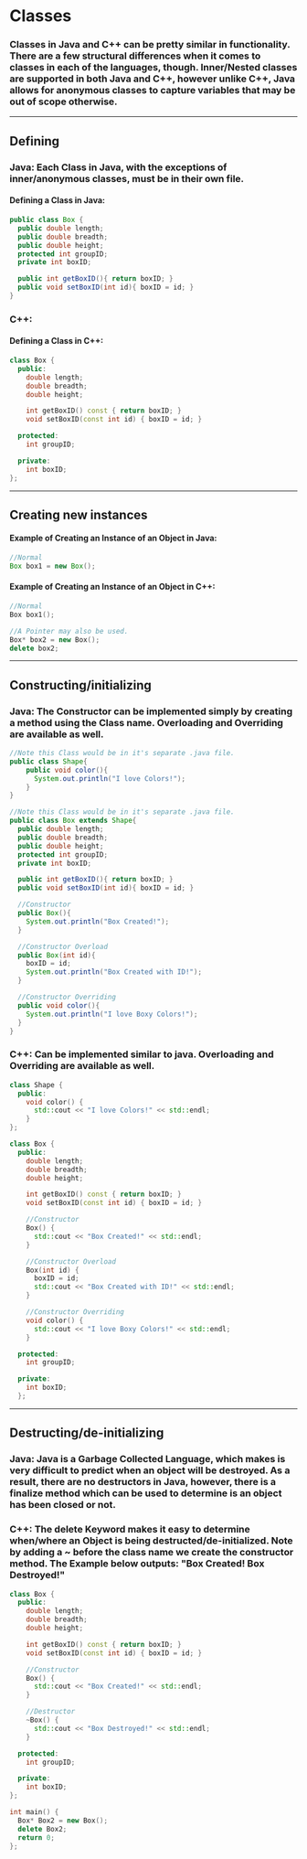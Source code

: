 # Classes
### Classes in Java and C++ can be pretty similar in functionality. There are a few structural differences when it comes to classes in each of the languages, though. Inner/Nested classes are supported in both Java and C++, however unlike C++, Java allows for anonymous classes to capture variables that may be out of scope otherwise.

---
## Defining
### Java: Each Class in Java, with the exceptions of inner/anonymous classes, must be in their own file.
#### Defining a Class in Java:
```Java
public class Box {
  public double length;
  public double breadth;
  public double height;
  protected int groupID;
  private int boxID;

  public int getBoxID(){ return boxID; }
  public void setBoxID(int id){ boxID = id; }
}
```

### C++:
#### Defining a Class in C++:
```C++
class Box {
  public:
    double length;
    double breadth;
    double height;

    int getBoxID() const { return boxID; }
    void setBoxID(const int id) { boxID = id; }

  protected:
    int groupID;

  private:
    int boxID;
};
```

---
## Creating new instances
#### Example of Creating an Instance of an Object in Java:

```Java
//Normal
Box box1 = new Box();
```

#### Example of Creating an Instance of an Object in C++:

```C++
//Normal
Box box1();

//A Pointer may also be used.
Box* box2 = new Box();
delete box2;
```
---
## Constructing/initializing
### Java: The Constructor can be implemented simply by creating a method using the Class name. Overloading and Overriding are available as well.
```Java
//Note this Class would be in it's separate .java file.
public class Shape{
    public void color(){
      System.out.println("I love Colors!");
    }
}

//Note this Class would be in it's separate .java file.
public class Box extends Shape{
  public double length;
  public double breadth;
  public double height;
  protected int groupID;
  private int boxID;

  public int getBoxID(){ return boxID; }
  public void setBoxID(int id){ boxID = id; }

  //Constructor
  public Box(){
    System.out.println("Box Created!");
  }

  //Constructor Overload
  public Box(int id){
    boxID = id;
    System.out.println("Box Created with ID!");
  }

  //Constructor Overriding
  public void color(){
    System.out.println("I love Boxy Colors!");
  }
}
```
### C++: Can be implemented similar to java. Overloading and Overriding are available as well.

```C++
class Shape {
  public:
    void color() {
      std::cout << "I love Colors!" << std::endl;
    }
};

class Box {
  public:
    double length;
    double breadth;
    double height;

    int getBoxID() const { return boxID; }
    void setBoxID(const int id) { boxID = id; }

    //Constructor
    Box() {
      std::cout << "Box Created!" << std::endl;
    }

    //Constructor Overload
    Box(int id) {
      boxID = id;
      std::cout << "Box Created with ID!" << std::endl;
    }

    //Constructor Overriding
    void color() {
      std::cout << "I love Boxy Colors!" << std::endl;
    }

  protected:
    int groupID;

  private:
    int boxID;
  };
```
---
## Destructing/de-initializing
### Java: Java is a Garbage Collected Language, which makes is very difficult to predict when an object will be destroyed. As a result, there are no destructors in Java, however, there is a finalize method which can be used to determine is an object has been closed or not.
### C++: The delete Keyword makes it easy to determine when/where an Object is being destructed/de-initialized. Note by adding a ~ before the class name we create the constructor method. The Example below outputs: "Box Created! Box Destroyed!"

```C++
class Box {
  public:
    double length;
    double breadth;
    double height;

    int getBoxID() const { return boxID; }
    void setBoxID(const int id) { boxID = id; }

    //Constructor
    Box() {
      std::cout << "Box Created!" << std::endl;
    }

    //Destructor
    ~Box() {
      std::cout << "Box Destroyed!" << std::endl;
    }

  protected:
    int groupID;

  private:
    int boxID;
};

int main() {
  Box* Box2 = new Box();
  delete Box2;
  return 0;
};
```
